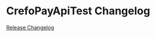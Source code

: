 # CrefoPayApiTest Changelog

[Release Changelog](https://github.com/spryker-eco/crefo-pay-api/releases)
